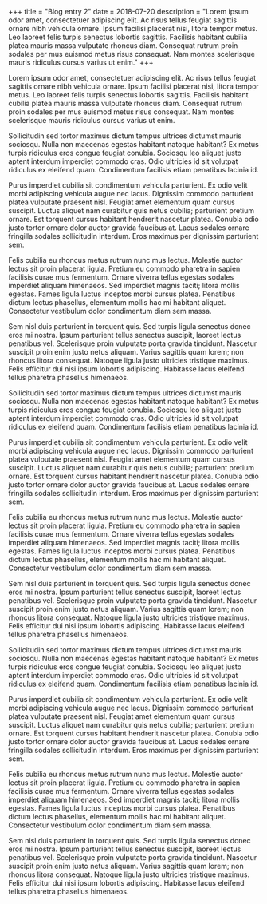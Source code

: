 +++
title = "Blog entry 2"
date = 2018-07-20
description = "Lorem ipsum odor amet, consectetuer adipiscing elit. Ac risus tellus feugiat sagittis ornare nibh vehicula ornare. Ipsum facilisi placerat nisi, litora tempor metus. Leo laoreet felis turpis senectus lobortis sagittis. Facilisis habitant cubilia platea mauris massa vulputate rhoncus diam. Consequat rutrum proin sodales per mus euismod metus risus consequat. Nam montes scelerisque mauris ridiculus cursus varius ut enim."
+++

Lorem ipsum odor amet, consectetuer adipiscing elit. Ac risus tellus feugiat sagittis ornare nibh vehicula ornare. Ipsum facilisi placerat nisi, litora tempor metus. Leo laoreet felis turpis senectus lobortis sagittis. Facilisis habitant cubilia platea mauris massa vulputate rhoncus diam. Consequat rutrum proin sodales per mus euismod metus risus consequat. Nam montes scelerisque mauris ridiculus cursus varius ut enim.

<!-- more -->

Sollicitudin sed tortor maximus dictum tempus ultrices dictumst mauris sociosqu. Nulla non maecenas egestas habitant natoque habitant? Ex metus turpis ridiculus eros congue feugiat conubia. Sociosqu leo aliquet justo aptent interdum imperdiet commodo cras. Odio ultricies id sit volutpat ridiculus ex eleifend quam. Condimentum facilisis etiam penatibus lacinia id.

Purus imperdiet cubilia sit condimentum vehicula parturient. Ex odio velit morbi adipiscing vehicula augue nec lacus. Dignissim commodo parturient platea vulputate praesent nisl. Feugiat amet elementum quam cursus suscipit. Luctus aliquet nam curabitur quis netus cubilia; parturient pretium ornare. Est torquent cursus habitant hendrerit nascetur platea. Conubia odio justo tortor ornare dolor auctor gravida faucibus at. Lacus sodales ornare fringilla sodales sollicitudin interdum. Eros maximus per dignissim parturient sem.

Felis cubilia eu rhoncus metus rutrum nunc mus lectus. Molestie auctor lectus sit proin placerat ligula. Pretium eu commodo pharetra in sapien facilisis curae mus fermentum. Ornare viverra tellus egestas sodales imperdiet aliquam himenaeos. Sed imperdiet magnis taciti; litora mollis egestas. Fames ligula luctus inceptos morbi cursus platea. Penatibus dictum lectus phasellus, elementum mollis hac mi habitant aliquet. Consectetur vestibulum dolor condimentum diam sem massa.

Sem nisl duis parturient in torquent quis. Sed turpis ligula senectus donec eros mi nostra. Ipsum parturient tellus senectus suscipit, laoreet lectus penatibus vel. Scelerisque proin vulputate porta gravida tincidunt. Nascetur suscipit proin enim justo netus aliquam. Varius sagittis quam lorem; non rhoncus litora consequat. Natoque ligula justo ultricies tristique maximus. Felis efficitur dui nisi ipsum lobortis adipiscing. Habitasse lacus eleifend tellus pharetra phasellus himenaeos.

Sollicitudin sed tortor maximus dictum tempus ultrices dictumst mauris sociosqu. Nulla non maecenas egestas habitant natoque habitant? Ex metus turpis ridiculus eros congue feugiat conubia. Sociosqu leo aliquet justo aptent interdum imperdiet commodo cras. Odio ultricies id sit volutpat ridiculus ex eleifend quam. Condimentum facilisis etiam penatibus lacinia id.

Purus imperdiet cubilia sit condimentum vehicula parturient. Ex odio velit morbi adipiscing vehicula augue nec lacus. Dignissim commodo parturient platea vulputate praesent nisl. Feugiat amet elementum quam cursus suscipit. Luctus aliquet nam curabitur quis netus cubilia; parturient pretium ornare. Est torquent cursus habitant hendrerit nascetur platea. Conubia odio justo tortor ornare dolor auctor gravida faucibus at. Lacus sodales ornare fringilla sodales sollicitudin interdum. Eros maximus per dignissim parturient sem.

Felis cubilia eu rhoncus metus rutrum nunc mus lectus. Molestie auctor lectus sit proin placerat ligula. Pretium eu commodo pharetra in sapien facilisis curae mus fermentum. Ornare viverra tellus egestas sodales imperdiet aliquam himenaeos. Sed imperdiet magnis taciti; litora mollis egestas. Fames ligula luctus inceptos morbi cursus platea. Penatibus dictum lectus phasellus, elementum mollis hac mi habitant aliquet. Consectetur vestibulum dolor condimentum diam sem massa.

Sem nisl duis parturient in torquent quis. Sed turpis ligula senectus donec eros mi nostra. Ipsum parturient tellus senectus suscipit, laoreet lectus penatibus vel. Scelerisque proin vulputate porta gravida tincidunt. Nascetur suscipit proin enim justo netus aliquam. Varius sagittis quam lorem; non rhoncus litora consequat. Natoque ligula justo ultricies tristique maximus. Felis efficitur dui nisi ipsum lobortis adipiscing. Habitasse lacus eleifend tellus pharetra phasellus himenaeos.

Sollicitudin sed tortor maximus dictum tempus ultrices dictumst mauris sociosqu. Nulla non maecenas egestas habitant natoque habitant? Ex metus turpis ridiculus eros congue feugiat conubia. Sociosqu leo aliquet justo aptent interdum imperdiet commodo cras. Odio ultricies id sit volutpat ridiculus ex eleifend quam. Condimentum facilisis etiam penatibus lacinia id.

Purus imperdiet cubilia sit condimentum vehicula parturient. Ex odio velit morbi adipiscing vehicula augue nec lacus. Dignissim commodo parturient platea vulputate praesent nisl. Feugiat amet elementum quam cursus suscipit. Luctus aliquet nam curabitur quis netus cubilia; parturient pretium ornare. Est torquent cursus habitant hendrerit nascetur platea. Conubia odio justo tortor ornare dolor auctor gravida faucibus at. Lacus sodales ornare fringilla sodales sollicitudin interdum. Eros maximus per dignissim parturient sem.

Felis cubilia eu rhoncus metus rutrum nunc mus lectus. Molestie auctor lectus sit proin placerat ligula. Pretium eu commodo pharetra in sapien facilisis curae mus fermentum. Ornare viverra tellus egestas sodales imperdiet aliquam himenaeos. Sed imperdiet magnis taciti; litora mollis egestas. Fames ligula luctus inceptos morbi cursus platea. Penatibus dictum lectus phasellus, elementum mollis hac mi habitant aliquet. Consectetur vestibulum dolor condimentum diam sem massa.

Sem nisl duis parturient in torquent quis. Sed turpis ligula senectus donec eros mi nostra. Ipsum parturient tellus senectus suscipit, laoreet lectus penatibus vel. Scelerisque proin vulputate porta gravida tincidunt. Nascetur suscipit proin enim justo netus aliquam. Varius sagittis quam lorem; non rhoncus litora consequat. Natoque ligula justo ultricies tristique maximus. Felis efficitur dui nisi ipsum lobortis adipiscing. Habitasse lacus eleifend tellus pharetra phasellus himenaeos.

